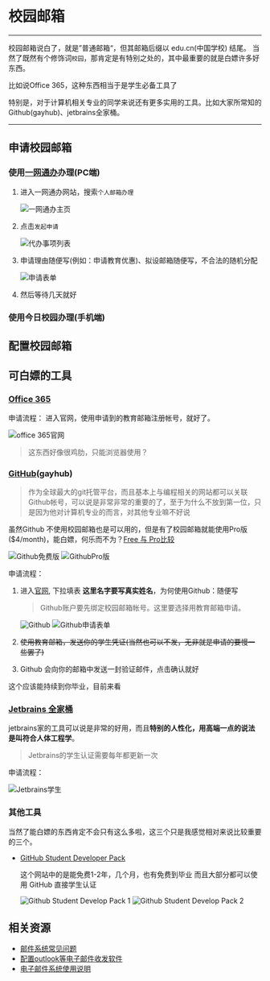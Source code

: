 <!-- 
    author: ercao (vip@ercao.cn) 
-->

# 校园邮箱

---

校园邮箱说白了，就是”普通邮箱“，但其邮箱后缀以 edu.cn(中国学校) 结尾。
当然了既然有个修饰词`校园`，那肯定是有特别之处的，其中最重要的就是白嫖许多好东西。

比如说Office 365，这种东西相当于是学生必备工具了

特别是，对于计算机相关专业的同学来说还有更多实用的工具。比如大家所常知的Github(gayhub)、jetbrains全家桶。

---

## 申请校园邮箱

### 使用[一网通办](https://ehall.ysu.edu.cn/ywtb-portal/ysu/index.html#/home)办理(PC端)

1. 进入一网通办网站，搜索`个人邮箱办理`
  
    ![一网通办主页](./images/申请1.png)

2. 点击`发起申请`

    ![代办事项列表](./images/申请2.png)

3. 申请理由随便写(例如：申请教育优惠)、拟设邮箱随便写，不合法的随机分配

    ![申请表单](./images/申请3.png)

4. 然后等待几天就好

### 使用今日校园办理(手机端)

<!-- TODO: 今日校园申请 -->

## 配置校园邮箱

<!-- 配置校园邮箱 -->

## 可白嫖的工具

### [Office 365](https://www.microsoft.com/en-us/microsoft-365/)

申请流程：
进入官网，使用申请到的教育邮箱注册帐号，就好了。

![office 365官网](./images/365%20申请1.png)

> 这东西好像很鸡肋，只能浏览器使用？

### [GitHub](https://github.com/)(gayhub)

> 作为全球最大的git托管平台，而且基本上与编程相关的网站都可以关联Github帐号，可以说是非常非常的重要的了，至于为什么不放到第一位，只是因为他对计算机专业的而言，对其他专业嘛不好说

虽然Github 不使用校园邮箱也是可以用的，但是有了校园邮箱就能使用Pro版($4/month)，能白嫖，何乐而不为？[Free 与 Pro比较](https://docs.github.com/en/get-started/learning-about-github/githubs-products#github-free-for-user-accounts)

![Github免费版](./images/u7S7Io3pub.png)
![GithubPro版](./images/git%20pro.png)

申请流程：

1. 进入[官网](https://education.github.com/discount_requests/student_application), 下拉填表
    **这里名字要写真实姓名**，为何使用Github：随便写

    > Github账户要先绑定校园邮箱帐号。这里要选择用教育邮箱申请。

    ![Github](./images/Github%20教育邮箱申请.png)
    ![Github申请表单](./images/Github%20学生2.png)

2. ~~使用教育邮箱，发送你的学生凭证(当然也可以不发，无非就是申请的要慢一些罢了)~~

3. Github 会向你的邮箱中发送一封验证邮件，点击确认就好

这个应该能持续到你毕业，目前来看

### [Jetbrains 全家桶](https://www.jetbrains.com/)

jetbrains家的工具可以说是非常的好用，而且**特别的人性化，用高端一点的说法是叫符合人体工程学**。

> Jetbrains的学生认证需要每年都更新一次

<!--  TODO: jetbrains 申请流程 -->
申请流程：

![Jetbrains学生](./images/jetbrains%20全家桶.png)

### 其他工具

当然了能白嫖的东西肯定不会只有这么多啦，这三个只是我感觉相对来说比较重要的三个。

- [GitHub Student Developer Pack](<https://education.github.com/pack>)

  这个网站中的是能免费1-2年，几个月，也有免费到毕业
  而且大部分都可以使用 GitHub 直接学生认证

    ![Github Student Develop Pack 1](./images/Github%20student%20pack%201.png)
    ![Github Student Develop Pack 2](./images/Github%20student%20pack%202.png)

## 相关资源

- [邮件系统常见问题](https://yit.ysu.edu.cn/info/1036/1134.htm)
- [配置outlook等电子邮件收发软件](https://yit.ysu.edu.cn/info/1036/1135.htm)
- [电子邮件系统使用说明](https://yit.ysu.edu.cn/info/1036/1136.htm)
